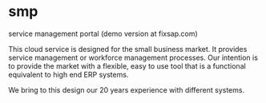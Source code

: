 smp
===

service management portal 
(demo version at fixsap.com)

This cloud service is designed for the small business market. It provides service management or workforce management processes. Our intention is to provide the market with a flexible, easy to use tool that is a functional equivalent to high end ERP systems.

We bring to this design our 20 years experience with different systems.
